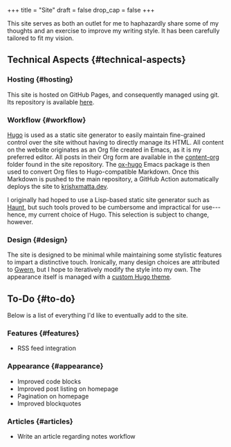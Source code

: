 +++
title = "Site"
draft = false
drop_cap = false
+++

This site serves as both an outlet for me to haphazardly share some of my thoughts and an exercise to improve my writing style. It has been carefully tailored to fit my vision.


## Technical Aspects {#technical-aspects}


### Hosting {#hosting}

This site is hosted on GitHub Pages, and consequently managed using git. Its repository is available [here](https://github.com/krishxmatta/krishxmatta.dev/).


### Workflow {#workflow}

[Hugo](https://gohugo.io/) is used as a static site generator to easily maintain fine-grained control over the site without having to directly manage its HTML. All content on the website originates as an Org file created in Emacs, as it is my preferred editor. All posts in their Org form are available in the [content-org](https://github.com/krishxmatta/krishxmatta.dev/tree/main/content-org) folder found in the site repository. The [ox-hugo](https://ox-hugo.scripter.co/) Emacs package is then used to convert Org files to Hugo-compatible Markdown. Once this Markdown is pushed to the main repository, a GitHub Action automatically deploys the site to [krishxmatta.dev](https://krishxmatta.dev).

I originally had hoped to use a Lisp-based static site generator such as [Haunt](https://dthompson.us/projects/haunt.html), but such tools proved to be cumbersome and impractical for use---hence, my current choice of Hugo. This selection is subject to change, however.


### Design {#design}

The site is designed to be minimal while maintaining some stylistic features to impart a distinctive touch. Ironically, many design choices are attributed to [Gwern](https://gwern.net/), but I hope to iteratively modify the style into my own. The appearance itself is managed with a [custom Hugo theme](https://github.com/krishxmatta/krishxmatta.dev/tree/main/themes/krishxmatta.dev).


## To-Do {#to-do}

Below is a list of everything I'd like to eventually add to the site.


### Features {#features}

-   RSS feed integration


### Appearance {#appearance}

-   Improved code blocks
-   Improved post listing on homepage
-   Pagination on homepage
-   Improved blockquotes


### Articles {#articles}

-   Write an article regarding notes workflow

